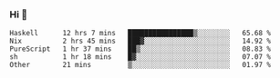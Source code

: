 ### Hi 👋

<!--START_SECTION:waka-->

```text
Haskell      12 hrs 7 mins   ████████████████▒░░░░░░░░   65.68 %
Nix          2 hrs 45 mins   ███▓░░░░░░░░░░░░░░░░░░░░░   14.92 %
PureScript   1 hr 37 mins    ██▒░░░░░░░░░░░░░░░░░░░░░░   08.83 %
sh           1 hr 18 mins    █▓░░░░░░░░░░░░░░░░░░░░░░░   07.07 %
Other        21 mins         ▒░░░░░░░░░░░░░░░░░░░░░░░░   01.97 %
```

<!--END_SECTION:waka-->
